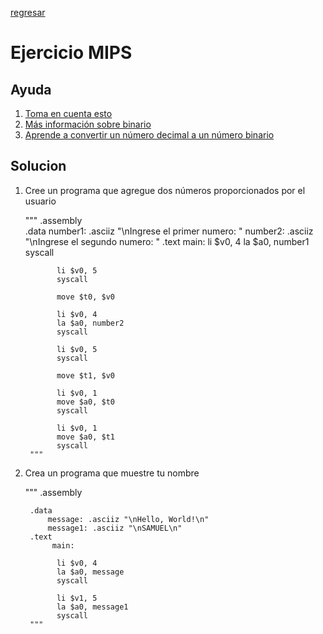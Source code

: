 [regresar](miercoles.md)
# Ejercicio MIPS

## Ayuda
1. [Toma en cuenta esto](https://www.schoolcoders.com/data-representation/binary/powers-of-two/)
2. [Más información sobre binario](https://www.youtube.com/watch?v=LpuPe81bc2w)
3. [Aprende a convertir un número decimal a un número binario](https://www.youtube.com/watch?v=LpuPe81bc2w)

## Solucion
1. Cree un programa que agregue dos números proporcionados por el usuario<br>


    """ .assembly<br>
        .data
	      number1: .asciiz "\nIngrese el primer numero: "
	      number2: .asciiz "\nIngrese el segundo numero: "
        .text
	      main:
              li $v0, 4
              la $a0, number1
              syscall

              li $v0, 5
              syscall

              move $t0, $v0

              li $v0, 4
              la $a0, number2
              syscall

              li $v0, 5
              syscall

              move $t1, $v0

              li $v0, 1
              move $a0, $t0
              syscall
              
              li $v0, 1
              move $a0, $t1
              syscall
        """
2. Crea un programa que muestre tu nombre<br>


    """ .assembly<br>

        .data
            message: .asciiz "\nHello, World!\n"
            message1: .asciiz "\nSAMUEL\n"
        .text
             main:

              li $v0, 4
              la $a0, message
              syscall
              
              li $v1, 5
              la $a0, message1
              syscall
        """